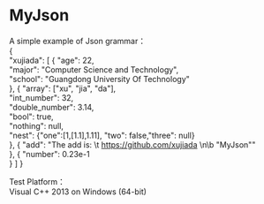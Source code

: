 # MyJson

A simple example of Json grammar：<br>
{<br>
	"xujiada": [
		{
			"age": 22,<br>
			"major": "Computer Science and Technology",<br>
			"school": "Guangdong University Of Technology"<br>
		},
		{
			"array": ["xu", "jia", "da"],<br>
			"int_number": 32,<br>
			"double_number": 3.14,<br>
			"bool": true,<br>
			"nothing": null,<br>
			"nest": {"one":[1,[1.1],1.11], "two": false,"three": null}<br>
		},
		{
			"add": "The add is: \t https://github.com/xujiada \n\b \"MyJson\""<br>
		},
		{
			"number": 0.23e-1<br>
		}
	]
}

Test Platform：<br>
Visual C++ 2013 on Windows (64-bit)<br>
